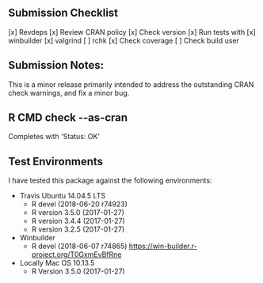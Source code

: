 ## Submission Checklist

[x] Revdeps
[x] Review CRAN policy
[x] Check version
[x] Run tests with
    [x] winbuilder
    [x] valgrind
    [ ] rchk
[x] Check coverage
[ ] Check build user

## Submission Notes:

This is a minor release primarily intended
to address the outstanding CRAN check warnings,
and fix a minor bug.

## R CMD check --as-cran

Completes with 'Status: OK'

## Test Environments

I have tested this package against the following
environments:

* Travis Ubuntu 14.04.5 LTS
    * R devel (2018-06-20 r74923)
    * R version 3.5.0 (2017-01-27)
    * R version 3.4.4 (2017-01-27)
    * R version 3.2.5 (2017-01-27)
* Winbuilder
    * R devel (2018-06-07 r74865)
      https://win-builder.r-project.org/T0GxmEvBfRne
* Locally Mac OS 10.13.5
    * R Version 3.5.0 (2017-01-27)

